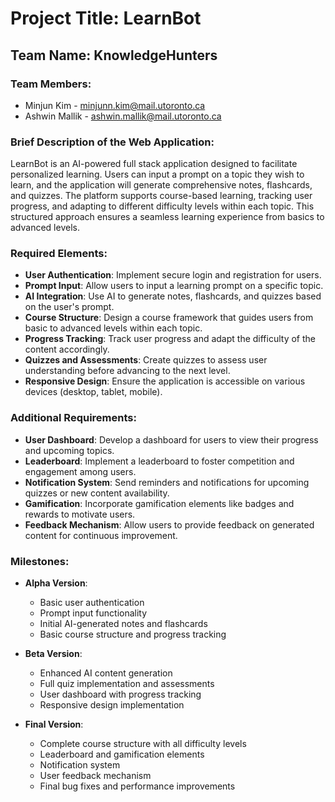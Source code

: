 # Project Title: LearnBot

## Team Name: KnowledgeHunters

### Team Members:
- Minjun Kim - minjunn.kim@mail.utoronto.ca
- Ashwin Mallik - ashwin.mallik@mail.utoronto.ca


### Brief Description of the Web Application:
LearnBot is an AI-powered full stack application designed to facilitate personalized learning. Users can input a prompt on a topic they wish to learn, and the application will generate comprehensive notes, flashcards, and quizzes. The platform supports course-based learning, tracking user progress, and adapting to different difficulty levels within each topic. This structured approach ensures a seamless learning experience from basics to advanced levels.

### Required Elements:
- **User Authentication**: Implement secure login and registration for users.
- **Prompt Input**: Allow users to input a learning prompt on a specific topic.
- **AI Integration**: Use AI to generate notes, flashcards, and quizzes based on the user's prompt.
- **Course Structure**: Design a course framework that guides users from basic to advanced levels within each topic.
- **Progress Tracking**: Track user progress and adapt the difficulty of the content accordingly.
- **Quizzes and Assessments**: Create quizzes to assess user understanding before advancing to the next level.
- **Responsive Design**: Ensure the application is accessible on various devices (desktop, tablet, mobile).

### Additional Requirements:
- **User Dashboard**: Develop a dashboard for users to view their progress and upcoming topics.
- **Leaderboard**: Implement a leaderboard to foster competition and engagement among users.
- **Notification System**: Send reminders and notifications for upcoming quizzes or new content availability.
- **Gamification**: Incorporate gamification elements like badges and rewards to motivate users.
- **Feedback Mechanism**: Allow users to provide feedback on generated content for continuous improvement.

### Milestones:
- **Alpha Version**:
  - Basic user authentication
  - Prompt input functionality
  - Initial AI-generated notes and flashcards
  - Basic course structure and progress tracking

- **Beta Version**:
  - Enhanced AI content generation
  - Full quiz implementation and assessments
  - User dashboard with progress tracking
  - Responsive design implementation

- **Final Version**:
  - Complete course structure with all difficulty levels
  - Leaderboard and gamification elements
  - Notification system
  - User feedback mechanism
  - Final bug fixes and performance improvements
